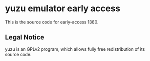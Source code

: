 yuzu emulator early access
=============

This is the source code for early-access 1380.

## Legal Notice

yuzu is an GPLv2 program, which allows fully free redistribution of its source code.